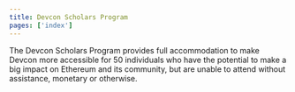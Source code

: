 ```yaml
---
title: Devcon Scholars Program
pages: ['index']
---
```


The Devcon Scholars Program provides full accommodation to make Devcon more accessible for 50 individuals who have the potential to make a big impact on Ethereum and its community, but are unable to attend without assistance, monetary or otherwise.
